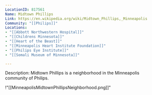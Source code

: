 ```yaml
---
LocationID: 817561
Name: Midtown Phillips
Link: https://en.wikipedia.org/wiki/Midtown_Phillips,_Minneapolis 
Community: "[[Philips]]"
Locations: 
- "[[Abbott Northwestern Hospital]]"
- "[[Childrens Minnesota]]"
- "[[Heart of the Beast]]"
- "[[Minneapolis Heart Institute Foundation]]"
- "[[Philips Eye Institute]]"
- "[[Somali Museum of Minnesota]]"

---
```


Description:
Midtown Phillips is a neighborhood in the Minneapolis community of Philips.


!"[[MinneapolisMidtownPhillipsNeighborhood.png]]"